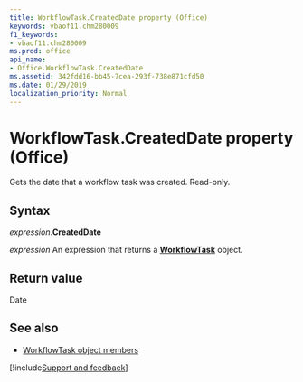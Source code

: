 ```yaml
---
title: WorkflowTask.CreatedDate property (Office)
keywords: vbaof11.chm280009
f1_keywords:
- vbaof11.chm280009
ms.prod: office
api_name:
- Office.WorkflowTask.CreatedDate
ms.assetid: 342fdd16-bb45-7cea-293f-738e871cfd50
ms.date: 01/29/2019
localization_priority: Normal
---
```



# WorkflowTask.CreatedDate property (Office)

Gets the date that a workflow task was created. Read-only.


## Syntax

_expression_.**CreatedDate**

_expression_ An expression that returns a **[WorkflowTask](Office.WorkflowTask.md)** object.


## Return value

Date


## See also

- [WorkflowTask object members](overview/Library-Reference/workflowtask-members-office.md)


[!include[Support and feedback](~/includes/feedback-boilerplate.md)]
